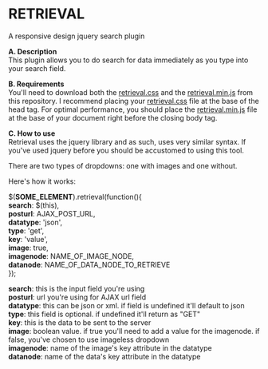 RETRIEVAL
=================
A responsive design jquery search plugin

**A. Description**<br />
This plugin allows you to do search for data immediately as you type into your search field. 

**B. Requirements**<br />
You'll need to download both the [retrieval.css](retrieval.css) and the [retrieval.min.js](retrieval.min.js) from this repository. I recommend placing your [retrieval.css](retrieval.css) file at the base of the head tag. For optimal performance, you should place the [retrieval.min.js](retrieval.min.js) file at the base of your document right before the closing body tag.

**C. How to use**<br />
Retrieval uses the jquery library and as such, uses very similar syntax. If you've used jquery before you should be accustomed to using this tool.

There are two types of dropdowns: one with images and one without. 


Here's how it works:<br />

$(**SOME_ELEMENT**).retrieval(function(){<br />
  **search**: $(this),<br />
  **posturl**: AJAX_POST_URL,<br />
  **datatype**: 'json',<br />
  **type**: 'get',<br />
  **key**: 'value',<br />
  **image**: true,<br />
  **imagenode**: NAME_OF_IMAGE_NODE,<br />
  **datanode**: NAME_OF_DATA_NODE_TO_RETRIEVE<br />
});

**search**: this is the input field you're using<br />
**posturl**: url you're using for AJAX url field<br />
**datatype**: this can be json or xml. if field is undefined it'll default to json<br />
**type**: this field is optional. if undefined it'll return as "GET"<br />
**key**: this is the data to be sent to the server<br />
**image**: boolean value. if true you'll need to add a value for the imagenode. if false, you've chosen to use imageless dropdown<br />
**imagenode**: name of the image's key attribute in the datatype<br />
**datanode**: name of the data's key attribute in the datatype<br />

